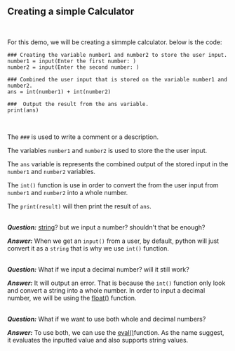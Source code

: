 ## Creating a simple Calculator
<br>

For this demo, we will be creating a simmple calculator. below is the code:

```
### Creating the variable number1 and number2 to store the user input.
number1 = input(Enter the first number: )
number2 = input(Enter the second number: )

### Combined the user input that is stored on the variable number1 and number2.
ans = int(number1) + int(number2)

###  Output the result from the ans variable.
print(ans)

```

<br>

The ``` ### ``` is used to write a comment or a description.
<br>

The variables ```number1``` and ```number2``` is used to store the the user input.
<br>

The ```ans``` variable is represents the combined output of the stored input in the ```number1``` and ```number2``` variables.
<br>

The ```int()``` function is use in order to convert the from the user input from ```number1``` and ```number2``` into a whole number.
<br>

The ```print(result)``` will then print the result of ```ans```.
<br>
<br>

***Question:*** [string](https://docs.python.org/3/library/string.html)? but we input a number? shouldn't that be enough?

***Answer:*** When we get an ```input()``` from a user, by default, python will just convert it as a ```string``` that is why we use ```int()``` function.
<br>
<br>

***Question:*** What if we input a decimal number? will it still work?
<br>

***Answer:*** It will output an error. That is because the ```int()``` function only look and convert a string into a whole number. In order to input a decimal number, we will be using the [float()](https://docs.python.org/3/library/functions.html#float) function.
<br>
<br>

***Question:*** What if we want to use both whole and decimal numbers?
<br>

***Answer:*** To use both, we can use the [eval()](https://docs.python.org/3/library/functions.html#eval)function. As the name suggest, it evaluates the inputted value and also supports string values.










